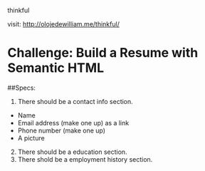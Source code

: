 thinkful

visit: http://olojedewilliam.me/thinkful/

# Challenge: Build a Resume with Semantic HTML
##Specs:
1. There should be a contact info section.
* Name
* Email address (make one up) as a link
* Phone number (make one up)
* A picture
2. There should be a education section.
3. There shold be a employment history section.